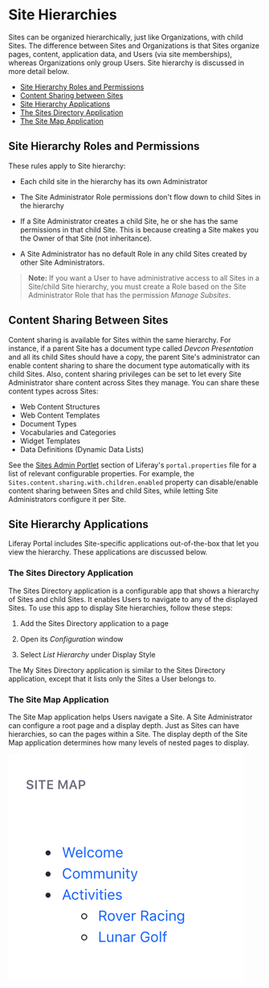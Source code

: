 # Site Hierarchies

Sites can be organized hierarchically, just like Organizations, with child Sites. The difference between Sites and Organizations is that Sites organize pages, content, application data, and Users (via site memberships), whereas Organizations only group Users. Site hierarchy is discussed in more detail below.

- [Site Hierarchy Roles and Permissions](#site-hierarchy-roles-and-permissions)
- [Content Sharing between Sites](#content-sharing-between-sites)
- [Site Hierarchy Applications](#site-hierarchy-applications)
- [The Sites Directory Application](#the-sites-directory-application)
- [The Site Map Application](#the-site-map-application)

## Site Hierarchy Roles and Permissions

These rules apply to Site hierarchy:

- Each child site in the hierarchy has its own Administrator

- The Site Administrator Role permissions don't flow down to child Sites in the hierarchy

- If a Site Administrator creates a child Site, he or she has the same permissions in that child Site. This is because creating a Site makes you the Owner of that Site (not inheritance).

- A Site Administrator has no default Role in any child Sites created by other Site Administrators.

>**Note:** If you want a User to have administrative access to all Sites in a Site/child Site hierarchy, you must create a Role based on the Site Administrator Role that has the permission *Manage Subsites*.

## Content Sharing Between Sites

Content sharing is available for Sites within the same hierarchy. For instance, if a parent Site has a document type called *Devcon Presentation* and all its child Sites should have a copy, the parent Site's administrator can enable content sharing to share the document type automatically with its child Sites. Also, content sharing privileges can be set to let every Site Administrator share content across Sites they manage. You can share these content types across Sites:

- Web Content Structures
- Web Content Templates
- Document Types
- Vocabularies and Categories
- Widget Templates
- Data Definitions (Dynamic Data Lists)

See the [Sites Admin Portlet](https://docs.liferay.com/portal/7.2-latest/propertiesdoc/portal.properties.html#Sites%20Admin%20Portlet) section of Liferay's `portal.properties` file for a list of relevant configurable properties. For example, the `Sites.content.sharing.with.children.enabled` property can disable/enable content sharing between Sites and child Sites, while letting Site Administrators configure it per Site.

## Site Hierarchy Applications

Liferay Portal includes Site-specific applications out-of-the-box that let you view the hierarchy. These applications are discussed below.

### The Sites Directory Application

The Sites Directory application is a configurable app that shows a hierarchy of Sites and child Sites. It enables Users to navigate to any of the displayed Sites. To use this app to display Site hierarchies, follow these steps:

1.  Add the Sites Directory application to a page

2.  Open its *Configuration* window

3.  Select *List Hierarchy* under Display Style 

The My Sites Directory application is similar to the Sites Directory application, except that it lists only the Sites a User belongs to.

### The Site Map Application

The Site Map application helps Users navigate a Site. A Site Administrator can configure a root page and a display depth. Just as Sites can have hierarchies, so can the pages within a Site. The display depth of the Site Map application determines how many levels of nested pages to display.

![Figure 1: The Site Map application lets Users navigate among pages of a Site organized hierarchically.](./site-hierarchies/images/01.png)
